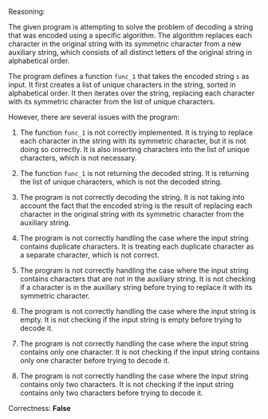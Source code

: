Reasoning:

The given program is attempting to solve the problem of decoding a string that was encoded using a specific algorithm. The algorithm replaces each character in the original string with its symmetric character from a new auxiliary string, which consists of all distinct letters of the original string in alphabetical order.

The program defines a function `func_1` that takes the encoded string `s` as input. It first creates a list of unique characters in the string, sorted in alphabetical order. It then iterates over the string, replacing each character with its symmetric character from the list of unique characters.

However, there are several issues with the program:

1. The function `func_1` is not correctly implemented. It is trying to replace each character in the string with its symmetric character, but it is not doing so correctly. It is also inserting characters into the list of unique characters, which is not necessary.

2. The function `func_1` is not returning the decoded string. It is returning the list of unique characters, which is not the decoded string.

3. The program is not correctly decoding the string. It is not taking into account the fact that the encoded string is the result of replacing each character in the original string with its symmetric character from the auxiliary string.

4. The program is not correctly handling the case where the input string contains duplicate characters. It is treating each duplicate character as a separate character, which is not correct.

5. The program is not correctly handling the case where the input string contains characters that are not in the auxiliary string. It is not checking if a character is in the auxiliary string before trying to replace it with its symmetric character.

6. The program is not correctly handling the case where the input string is empty. It is not checking if the input string is empty before trying to decode it.

7. The program is not correctly handling the case where the input string contains only one character. It is not checking if the input string contains only one character before trying to decode it.

8. The program is not correctly handling the case where the input string contains only two characters. It is not checking if the input string contains only two characters before trying to decode it.

Correctness: **False**